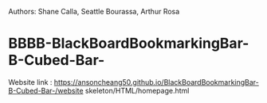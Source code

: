 Authors: Shane Calla, Seattle Bourassa, Arthur Rosa



# BBBB-BlackBoardBookmarkingBar-B-Cubed-Bar-

Website link : https://ansoncheang50.github.io/BlackBoardBookmarkingBar-B-Cubed-Bar-/website skeleton/HTML/homepage.html
